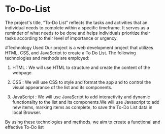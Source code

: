 # To-Do-List
The project's title, “To-Do List” reflects the tasks and activities that an individual needs to complete within a specific timeframe. It serves as a reminder of what needs to be done and helps individuals prioritize their tasks according to their level of importance or urgency. 

#Technology Used
Our project is a web development project that utilizes HTML, CSS, and JavaScript to create a To Do List. The following technologies and methods are employed:

1)	HTML : We will use HTML to structure and create the content of the webpage.

2)	CSS : We will use CSS to style and format the app and to control the visual appearance of the list and its components.


3)	JavaScript : We will use JavaScript to  add interactivity and dynamic functionality to the list and its components.We will use Javascript to add new items, marking items as complete, to save the To-Do List data in local Browser.

By using these technologies and methods, we aim to create a functional and effective To-Do list
